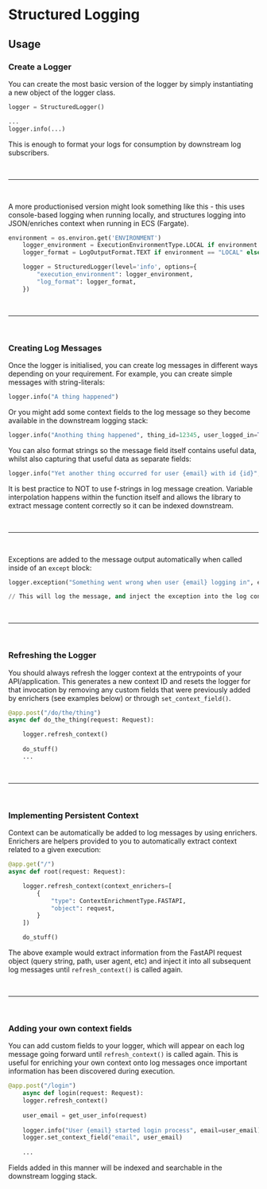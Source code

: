 # Structured Logging

## Usage

### Create a Logger

You can create the most basic version of the logger by simply instantiating a new object of the logger class.
```python
logger = StructuredLogger()

...
logger.info(...)
```
This is enough to format your logs for consumption by downstream log subscribers.

<br>

***

<br>

A more productionised version might look something like this - this uses console-based logging when running locally, and structures logging into JSON/enriches context when running in ECS (Fargate).
```python
environment = os.environ.get('ENVIRONMENT')
    logger_environment = ExecutionEnvironmentType.LOCAL if environment == "LOCAL" else ExecutionEnvironmentType.FARGATE 
    logger_format = LogOutputFormat.TEXT if environment == "LOCAL" else LogOutputFormat.JSON

    logger = StructuredLogger(level='info', options={
        "execution_environment": logger_environment,
        "log_format": logger_format,
    })
```

<br>

***

<br>

### Creating Log Messages
Once the logger is initialised, you can create log messages in different ways depending on your requirement. 
For example, you can create simple messages with string-literals:

```python
logger.info("A thing happened")
```

Or you might add some context fields to the log message so they become available in the downstream logging stack:
```python
logger.info("Anothing thing happened", thing_id=12345, user_logged_in=True)
```

You can also format strings so the message field itself contains useful data, whilst also capturing that useful data as separate fields:
```python
logger.info("Yet another thing occurred for user {email} with id {id}", email=user_email, id=id)
```

It is best practice to NOT to use f-strings in log message creation. Variable interpolation happens within the function itself and allows the library to extract message content correctly so it can be indexed downstream.

<br>

***

<br>

Exceptions are added to the message output automatically when called inside of an `except` block:
```python
logger.exception("Something went wrong when user {email} logging in", email=email)

// This will log the message, and inject the exception into the log context automatically
```

<br>

***

<br>

### Refreshing the Logger

You should always refresh the logger context at the entrypoints of your API/application. This generates a new context ID and resets the logger for that invocation by removing any custom fields that were previously added by enrichers (see examples below) or through `set_context_field()`.
```python
@app.post("/do/the/thing")
async def do_the_thing(request: Request):

    logger.refresh_context()
    
    do_stuff()
    ...
```

<br>

***

<br>

### Implementing Persistent Context
Context can be automatically be added to log messages by using enrichers. Enrichers are helpers provided to you to automatically extract context related to a given execution:
```python
@app.get("/")
async def root(request: Request):

    logger.refresh_context(context_enrichers=[
        {
            "type": ContextEnrichmentType.FASTAPI,
            "object": request,
        }
    ])

    do_stuff()
```
The above example would extract information from the FastAPI request object (query string, path, user agent, etc) and inject it into all subsequent log messages until `refresh_context()` is called again.

<br>

***

<br>

### Adding your own context fields

You can add custom fields to your logger, which will appear on each log message going forward until `refresh_context()` is called again. This is useful for enriching your own context onto log messages once important information has been discovered during execution. 
```python
@app.post("/login")
    async def login(request: Request):
    logger.refresh_context()
    
    user_email = get_user_info(request)
    
    logger.info("User {email} started login process", email=user_email)
    logger.set_context_field("email", user_email)
    
    ...
```
Fields added in this manner will be indexed and searchable in the downstream logging stack.

